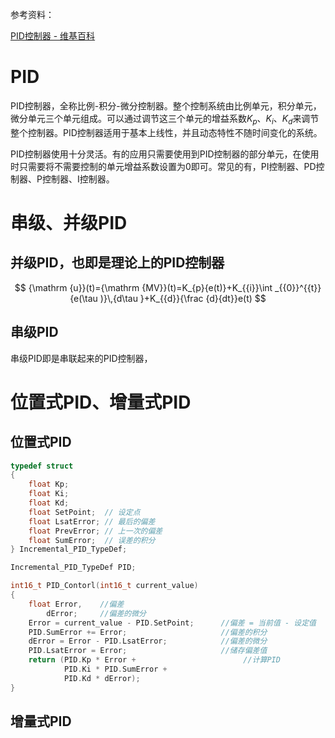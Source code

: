 参考资料：

[PID控制器 - 维基百科](https://zh.wikipedia.org/zh-cn/PID控制器)



# PID

PID控制器，全称比例-积分-微分控制器。整个控制系统由比例单元，积分单元，微分单元三个单元组成。可以通过调节这三个单元的增益系数$K_p$、$K_i$、$K_d$来调节整个控制器。PID控制器适用于基本上线性，并且动态特性不随时间变化的系统。

PID控制器使用十分灵活。有的应用只需要使用到PID控制器的部分单元，在使用时只需要将不需要控制的单元增益系数设置为0即可。常见的有，PI控制器、PD控制器、P控制器、I控制器。

# 串级、并级PID

## 并级PID，也即是理论上的PID控制器

$$
{\mathrm  {u}}(t)={\mathrm  {MV}}(t)=K_{p}{e(t)}+K_{{i}}\int _{{0}}^{{t}}{e(\tau )}\,{d\tau }+K_{{d}}{\frac  {d}{dt}}e(t)
$$

## 串级PID

串级PID即是串联起来的PID控制器，

# 位置式PID、增量式PID

## 位置式PID

```c
typedef struct 
{
    float Kp;
    float Ki;
    float Kd;
    float SetPoint;  // 设定点
    float LsatError; // 最后的偏差
    float PrevError; // 上一次的偏差
    float SumError;  // 误差的积分
} Incremental_PID_TypeDef;

Incremental_PID_TypeDef PID;

int16_t PID_Contorl(int16_t current_value)
{
    float Error,    //偏差
        dError;     //偏差的微分
    Error = current_value - PID.SetPoint;      //偏差 = 当前值 - 设定值
    PID.SumError += Error;                     //偏差的积分
    dError = Error - PID.LsatError;            //偏差的微分
    PID.LsatError = Error;                     //储存偏差值
    return (PID.Kp * Error +                        //计算PID
            PID.Ki * PID.SumError +
            PID.Kd * dError);
}
```



## 增量式PID

```c

```

